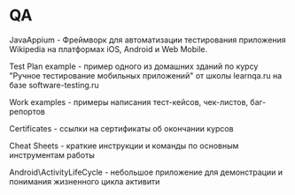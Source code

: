# QA
JavaAppium - Фреймворк для автоматизации тестирования приложения Wikipedia на платформах iOS, Android и Web Mobile.

Test Plan example - пример одного из домашних зданий по курсу "Ручное тестирование мобильных приложений" от школы learnqa.ru на базе software-testing.ru

Work examples - примеры написания тест-кейсов, чек-листов, баг-репортов

Certificates - ссылки на сертификаты об окончании курсов

Cheat Sheets - краткие инструкции и команды по основным инструментам работы

Android\ActivityLifeCycle - небольшое приложение для демонстрации и понимания жизненного цикла активити